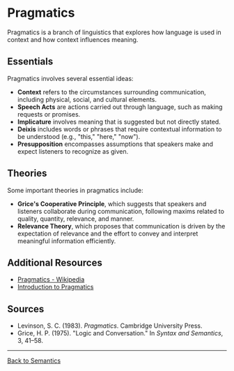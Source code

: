 # Pragmatics

Pragmatics is a branch of linguistics that explores how language is used in context and how context influences meaning.

## Essentials

Pragmatics involves several essential ideas:

- **Context** refers to the circumstances surrounding communication, including physical, social, and cultural elements.
- **Speech Acts** are actions carried out through language, such as making requests or promises.
- **Implicature** involves meaning that is suggested but not directly stated.
- **Deixis** includes words or phrases that require contextual information to be understood (e.g., "this," "here," "now").
- **Presupposition** encompasses assumptions that speakers make and expect listeners to recognize as given.

## Theories

Some important theories in pragmatics include:

- **Grice's Cooperative Principle**, which suggests that speakers and listeners collaborate during communication, following maxims related to quality, quantity, relevance, and manner.
- **Relevance Theory**, which proposes that communication is driven by the expectation of relevance and the effort to convey and interpret meaningful information efficiently.


## Additional Resources

- [Pragmatics - Wikipedia](https://en.wikipedia.org/wiki/Pragmatics)
- [Introduction to Pragmatics](https://www.linguisticsociety.org/resource/pragmatics)

## Sources

- Levinson, S. C. (1983). *Pragmatics*. Cambridge University Press.
- Grice, H. P. (1975). "Logic and Conversation." In *Syntax and Semantics*, 3, 41–58.

---

[Back to Semantics](../README.md)
